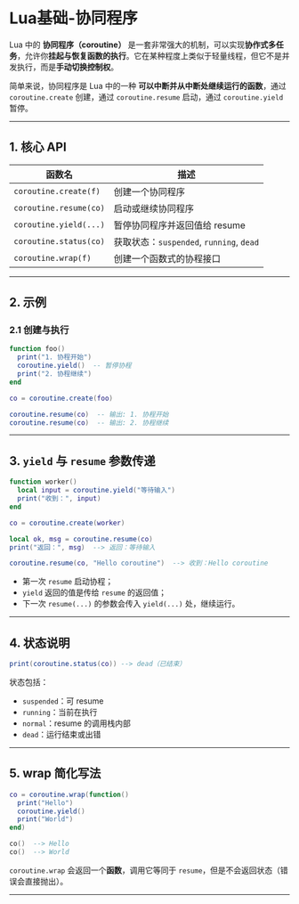 # Lua基础-协同程序


Lua 中的 **协同程序（coroutine）** 是一套非常强大的机制，可以实现**协作式多任务**，允许你**挂起与恢复函数的执行**。它在某种程度上类似于轻量线程，但它不是并发执行，而是**手动切换控制权**。

简单来说，协同程序是 Lua 中的一种 **可以中断并从中断处继续运行的函数**，通过 `coroutine.create` 创建，通过 `coroutine.resume` 启动，通过 `coroutine.yield` 暂停。

---

## 1. 核心 API

| 函数名                 | 描述 |
|------------------------|------|
| `coroutine.create(f)`  | 创建一个协同程序 |
| `coroutine.resume(co)` | 启动或继续协同程序 |
| `coroutine.yield(...)` | 暂停协同程序并返回值给 resume |
| `coroutine.status(co)` | 获取状态：`suspended`, `running`, `dead` |
| `coroutine.wrap(f)`    | 创建一个函数式的协程接口 |

---

## 2. 示例

### 2.1 创建与执行

```lua
function foo()
  print("1. 协程开始")
  coroutine.yield()  -- 暂停协程
  print("2. 协程继续")
end

co = coroutine.create(foo)

coroutine.resume(co)  -- 输出: 1. 协程开始
coroutine.resume(co)  -- 输出: 2. 协程继续
```

---

## 3. `yield` 与 `resume` 参数传递

```lua
function worker()
  local input = coroutine.yield("等待输入")
  print("收到：", input)
end

co = coroutine.create(worker)

local ok, msg = coroutine.resume(co)
print("返回：", msg)  --> 返回：等待输入

coroutine.resume(co, "Hello coroutine")  --> 收到：Hello coroutine
```

- 第一次 `resume` 启动协程；
- `yield` 返回的值是传给 `resume` 的返回值；
- 下一次 `resume(...)` 的参数会传入 `yield(...)` 处，继续运行。

---

## 4. 状态说明

```lua
print(coroutine.status(co)) --> dead（已结束）
```

状态包括：

- `suspended`：可 resume
- `running`：当前在执行
- `normal`：resume 的调用栈内部
- `dead`：运行结束或出错

---

## 5. wrap 简化写法

```lua
co = coroutine.wrap(function()
  print("Hello")
  coroutine.yield()
  print("World")
end)

co()  --> Hello
co()  --> World
```

`coroutine.wrap` 会返回一个**函数**，调用它等同于 `resume`，但是不会返回状态（错误会直接抛出）。

---


